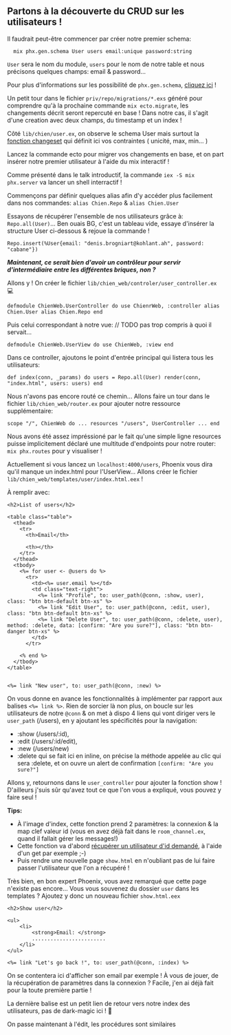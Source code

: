 
## Partons à la découverte du CRUD sur les utilisateurs !

Il faudrait peut-être commencer par créer notre premier schema:

```
  mix phx.gen.schema User users email:unique password:string
```

``User`` sera le nom du module, ``users`` pour le nom de notre table et nous précisons quelques champs: email & password...

Pour plus d'informations sur les possibilité de ``phx.gen.schema``, [cliquez ici](https://hexdocs.pm/phoenix/Mix.Tasks.Phx.Gen.Schema.html) !

Un petit tour dans le fichier ``priv/repo/migrations/*.exs`` généré pour comprendre qu'à la prochaine commande ``mix ecto.migrate``, les changements décrit seront repercuté en base ! Dans notre cas, il s'agit d'une creation avec deux champs, du timestamp et un index !

Côté ``lib/chien/user.ex``, on observe le schema User mais surtout la [fonction changeset](https://hexdocs.pm/ecto/Ecto.Changeset.html) qui définit ici vos contraintes ( unicité, max, min... )

Lancez la commande ecto pour migrer vos changements en base, et on part insérer notre premier utilisateur à l'aide du mix interactif !

Comme présenté dans le talk introductif, la commande ``iex -S mix phx.server`` va lancer un shell interractif !

Commençons par définir quelques alias afin d'y accéder plus facilement dans nos commandes:
``alias Chien.Repo`` & ``alias Chien.User``

Essayons de récupérer l'ensemble de nos utilisateurs grâce à: ``Repo.all(User)``... Ben ouais BG, c'est un tableau vide, essaye d'insérer la structure User ci-dessous & rejoue la commande !

``Repo.insert(%User{email: "denis.brogniart@kohlant.ah", password: "cabane"})``

***Maintenant, ce serait bien d'avoir un contrôleur pour servir d'intermédiaire entre les différentes briques, non ?***

Allons y ! On créer le fichier ``lib/chien_web/controler/user_controller.ex`` :computer:

``
defmodule ChienWeb.UserController do
    use ChienrWeb, :controller
    alias Chien.User
    alias Chien.Repo
end
``

Puis celui correspondant à notre vue: 
// TODO pas trop compris à quoi il servait...

``
defmodule ChienWeb.UserView do
    use ChienWeb, :view
end
``

Dans ce controller, ajoutons le point d'entrée principal qui listera tous les utilisateurs:

``
    def index(conn, _params) do
      users = Repo.all(User)
      render(conn, "index.html", users: users)
    end
``

Nous n'avons pas encore routé ce chemin... Allons faire un tour dans le fichier ``lib/chien_web/router.ex`` pour ajouter notre ressource supplémentaire:

``
  scope "/", ChienWeb do
    ...
    resources "/users", UserController
    ...
  end
``

Nous avons été assez impréssioné par le fait qu'une simple ligne resources puisse implicitement déclaré une multitude d'endpoints pour notre router: ``mix phx.routes`` pour y visualiser !

Actuellement si vous lancez un ``localhost:4000/users``, Phoenix vous dira qu'il manque un index.html pour l'UserView... Allons créer le fichier ``lib/chien_web/templates/user/index.html.eex`` !

À remplir avec:
```
<h2>List of users</h2>

<table class="table">
  <thead>
    <tr>
      <th>Email</th>

      <th></th>
    </tr>
  </thead>
  <tbody>
    <%= for user <- @users do %>
      <tr>
        <td><%= user.email %></td>
        <td class="text-right">
          <%= link "Profile", to: user_path(@conn, :show, user), class: "btn btn-default btn-xs" %>  
          <%= link "Edit User", to: user_path(@conn, :edit, user), class: "btn btn-default btn-xs" %>
          <%= link "Delete User", to: user_path(@conn, :delete, user), method: :delete, data: [confirm: "Are you sure?"], class: "btn btn-danger btn-xs" %>   
        </td>
      </tr>

    <% end %>
  </tbody>
</table>


<%= link "New user", to: user_path(@conn, :new) %>
```

On vous donne en avance les fonctionnalités à implémenter par rapport aux balises ``<%= link %>``. Rien de sorcier là non plus, on boucle sur les utilisateurs de notre ``@conn`` & on met à dispo 4 liens qui vont diriger vers le ``user_path`` (/users), en y ajoutant les spécificités pour la navigation:
- :show (/users/:id),
- :edit (/users/:id/edit),
- :new (/users/new)
- :delete qui se fait ici en inline, on précise la méthode appelée au clic qui sera :delete, et on ouvre un alert de confirmation ``[confirm: "Are you sure?"]``

Allons y, retournons dans le ``user_controller`` pour ajouter la fonction show ! D'ailleurs j'suis sûr qu'avez tout ce que l'on vous a expliqué, vous pouvez y faire seul !

**Tips:**
- À l'image d'index, cette fonction prend 2 paramètres: la connexion & la map clef valeur id (vous en avez déjà fait dans le ``room_channel.ex``, quand il fallait gérer les messages!)
- Cette fonction va d'abord [récupérer un utilisateur d'id demandé](https://hexdocs.pm/ecto/Ecto.Repo.html#content), à l'aide d'un get par exemple ;-)
- Puis rendre une nouvelle page ``show.html`` en n'oubliant pas de lui faire passer l'utilisateur que l'on a récupéré !

Très bien, en bon expert Phoenix, vous avez remarqué que cette page n'existe pas encore... Vous vous souvenez du dossier ``user`` dans les templates ? Ajoutez y donc un nouveau fichier ``show.html.eex``

```
<h2>Show user</h2>

<ul>
    <li>
        <strong>Email: </strong>
        ........................
    </li>
</ul>

<%= link "Let's go back !", to: user_path(@conn, :index) %>
```

On se contentera ici d'afficher son email par exemple ! À vous de jouer, de la récupération de paramètres dans la connexion ? Facile, j'en ai déjà fait pour la toute première partie !

La dernière balise est un petit lien de retour vers notre index des utilisateurs, pas de dark-magic ici ! :crystal_ball:

On passe maintenant à l'édit, les procédures sont similaires 
